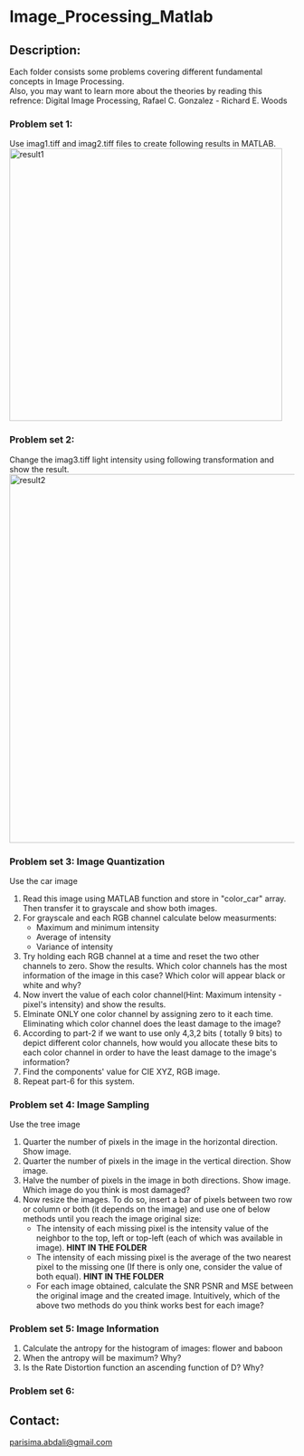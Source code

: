 # Image_Processing_Matlab
## Description:
Each folder consists some problems covering different fundamental concepts in Image Processing. <br>
Also, you may want to learn more about the theories by reading this refrence: Digital Image Processing, Rafael C. Gonzalez - Richard E. Woods <br>
### Problem set 1: 
Use imag1.tiff and imag2.tiff files to create following results in MATLAB. <br>
<img width="482" alt="result1" src="https://user-images.githubusercontent.com/54392924/117450360-5dc26000-af56-11eb-952a-9ef9ad27d790.png">

### Problem set 2: 
Change the imag3.tiff light intensity using following transformation and show the result.  <br>
<img width="652" alt="result2" src="https://user-images.githubusercontent.com/54392924/117450369-62871400-af56-11eb-967e-3b28db0835f8.png">
### Problem set 3: Image Quantization
Use the car image <br>
1. Read this image using MATLAB function and store in "color_car" array. Then transfer it to grayscale and show both images. 
2. For grayscale and each RGB channel calculate below measurments: 
   * Maximum and minimum intensity
   * Average of intensity
   * Variance of intensity
3. Try holding each RGB channel at a time and reset the two other channels to zero. Show the results. Which color channels has the most information of the image in this case? Which color will appear black or white and why? 
4. Now invert the value of each color channel(Hint: Maximum intensity - pixel's intensity) and show the results. 
5. Elminate ONLY one color channel by assigning zero to it each time. Eliminating which color channel does the least damage to the image?
6. According to part-2 if we want to use only 4,3,2 bits ( totally 9 bits) to depict different color channels, how would you allocate these bits to each color channel in order to have the least damage to the image's information?
7. Find the components' value for CIE XYZ, RGB image. 
8. Repeat part-6 for this system. 

### Problem set 4: Image Sampling
Use the tree image <br>
1. Quarter the number of pixels in the image in the horizontal direction. Show image.
2. Quarter the number of pixels in the image in the vertical direction. Show image.
3. Halve the number of pixels in the image in both directions. Show image. Which image do you think is most damaged?
4. Now resize the images. To do so, insert a bar of pixels between two row or column or both (it depends on the image) and use one of below methods until you reach the image original size:
   * The intensity of each missing pixel is the intensity value of the neighbor to the top, left or top-left (each of which was available in image). **HINT IN THE FOLDER**
   * The intensity of each missing pixel is the average of the two nearest pixel to the missing one (If there is only one, consider the value of both equal). **HINT IN THE FOLDER**
   * For each image obtained, calculate the SNR PSNR and MSE between the original image and the created image. Intuitively, which of the above two methods do you think works best for each image?


### Problem set 5: Image Information
1. Calculate the antropy for the histogram of images: flower and baboon
2. When the antropy will be maximum? Why?
3. Is the Rate Distortion function an ascending function of D? Why?


### Problem set 6:

## Contact:
parisima.abdali@gmail.com
